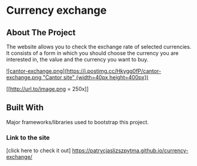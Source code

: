 # Currency exchange

## About The Project
The website allows you to check the exchange rate of selected currencies.
It consists of a form in which you should choose the currency you are interested in, the value and the currency you want to buy.

[![cantor-exchange.png](https://i.postimg.cc/Hkygg0fP/cantor-exchange.png "Cantor site" {width=40px height=400px})](https://postimg.cc/RW481tCc)


[[http://url.to/image.png = 250x]]

## Built With
Major frameworks/libraries used to bootstrap this project. 

### Link to the site
[click here to check it out] https://patrycjaslizszpytma.github.io/currency-exchange/

